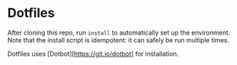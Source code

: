 Dotfiles
========

After cloning this repo, run `install` to automatically set up the
environment. Note that the install script is idempotent: it can safely
be run multiple times.

Dotfiles uses [Dotbot][https://git.io/dotbot] for installation.
